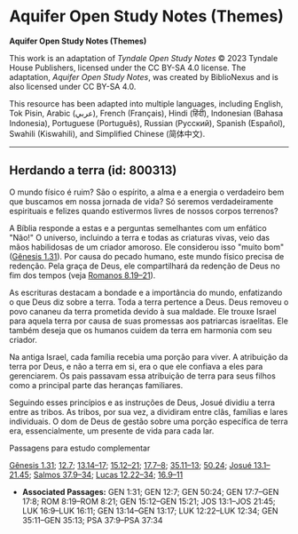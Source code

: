 # Aquifer Open Study Notes (Themes)

**Aquifer Open Study Notes (Themes)**

This work is an adaptation of *Tyndale Open Study Notes* © 2023 Tyndale House Publishers, licensed under the CC BY\-SA 4\.0 license. The adaptation, *Aquifer Open Study Notes*, was created by BiblioNexus and is also licensed under CC BY\-SA 4\.0\.

This resource has been adapted into multiple languages, including English, Tok Pisin, Arabic (عربي), French (Français), Hindi (हिंदी), Indonesian (Bahasa Indonesia), Portuguese (Português), Russian (Русский), Spanish (Español), Swahili (Kiswahili), and Simplified Chinese (简体中文).



--------------------------------

## Herdando a terra (id: 800313)

O mundo físico é ruim? São o espírito, a alma e a energia o verdadeiro bem que buscamos em nossa jornada de vida? Só seremos verdadeiramente espirituais e felizes quando estivermos livres de nossos corpos terrenos?

A Bíblia responde a estas e a perguntas semelhantes com um enfático "Não!" O universo, incluindo a terra e todas as criaturas vivas, veio das mãos habilidosas de um criador amoroso. Ele considerou isso "muito bom" ([Gênesis 1\.31](https://ref.ly/Gen1:31)). Por causa do pecado humano, este mundo físico precisa de redenção. Pela graça de Deus, ele compartilhará da redenção de Deus no fim dos tempos (veja [Romanos 8\.19–21](https://ref.ly/Rom8:19-Rom8:21)).

As escrituras destacam a bondade e a importância do mundo, enfatizando o que Deus diz sobre a terra. Toda a terra pertence a Deus. Deus removeu o povo cananeu da terra prometida devido à sua maldade. Ele trouxe Israel para aquela terra por causa de suas promessas aos patriarcas israelitas. Ele também deseja que os humanos cuidem da terra em harmonia com seu criador.

Na antiga Israel, cada família recebia uma porção para viver. A atribuição da terra por Deus, e não a terra em si, era o que ele confiava a eles para gerenciarem. Os pais passavam essa atribuição de terra para seus filhos como a principal parte das heranças familiares.

Seguindo esses princípios e as instruções de Deus, Josué dividiu a terra entre as tribos. As tribos, por sua vez, a dividiram entre clãs, famílias e lares individuais. O dom de Deus de gestão sobre uma porção específica de terra era, essencialmente, um presente de vida para cada lar.

Passagens para estudo complementar

[Gênesis 1\.31](https://ref.ly/Gen1:31); [12\.7](https://ref.ly/Gen12:7); [13\.14–17](https://ref.ly/Gen13:14-Gen13:17); [15\.12–21](https://ref.ly/Gen15:12-Gen15:21); [17\.7–8](https://ref.ly/Gen17:7-Gen17:8); [35\.11–13](https://ref.ly/Gen35:11-Gen35:13); [50\.24](https://ref.ly/Gen50:24); [Josué 13\.1–21\.45](https://ref.ly/Josh13:1-Josh21:45); [Salmos 37\.9–34](https://ref.ly/Ps37:9-Ps37:34); [Lucas 12\.22–34](https://ref.ly/Luke12:22-Luke12:34); [16\.9–11](https://ref.ly/Luke16:9-Luke16:11)

* **Associated Passages:** GEN 1:31; GEN 12:7; GEN 50:24; GEN 17:7–GEN 17:8; ROM 8:19–ROM 8:21; GEN 15:12–GEN 15:21; JOS 13:1–JOS 21:45; LUK 16:9–LUK 16:11; GEN 13:14–GEN 13:17; LUK 12:22–LUK 12:34; GEN 35:11–GEN 35:13; PSA 37:9–PSA 37:34

